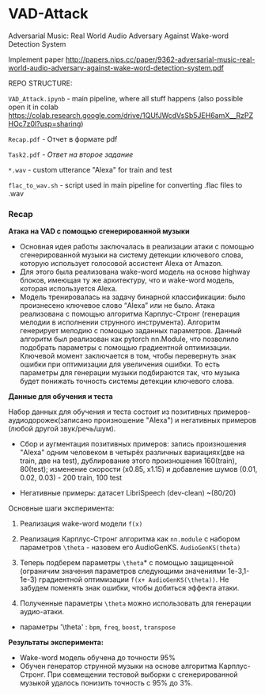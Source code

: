 # VAD-Attack
Adversarial Music: Real World Audio Adversary Against Wake-word Detection System

Implement paper http://papers.nips.cc/paper/9362-adversarial-music-real-world-audio-adversary-against-wake-word-detection-system.pdf


REPO STRUCTURE:

`VAD_Attack.ipynb` - main pipeline, where all stuff happens 
(also possible open it in colab https://colab.research.google.com/drive/1QUfJWcdVsSb5JEH6amX__RzPZHOc7z0l?usp=sharing)
 
`Recap.pdf` - Отчет в формате pdf 

`Task2.pdf` - _Ответ на второе задание_ 

`*.wav` - custom utterance "Alexa" for train and test  

`flac_to_wav.sh` - script used in main pipeline for converting .flac files to .wav


### Recap

__Атака на VAD с помощью сгенерированной музыки__

   - Основная идея работы заключалась в реализации атаки с помощью сгенерированной музыки на систему детекции ключевого слова, которую  использует голосовой ассистент Alexa от Amazon. 
   - Для этого была реализована wake-word модель на основе highway блоков, имеющая ту же архитектуру, что и wake-word модель, которая используется Alexa. 
   - Модель тренировалась на задачу бинарной классификации: было произнесено ключевое слово “Alexa” или не было.
Атака реализована с помощью алгоритма Карплус-Стронг (генерация мелодии в исполнении струнного инструмента). Алгоритм генерирует мелодию с помощью заданных параметров. Данный алгоритм был реализован как pytorch nn.Module, что позволило подобрать параметры с помощью градиентной оптимизации. Ключевой момент заключается в том, чтобы перевернуть знак ошибки при оптимизации для увеличения  ошибки. То есть параметры для генерации музыки подбираются так, что музыка будет понижать точность системы детекции ключевого слова.


__Данные для обучения и теста__

Набор данных для обучения и теста состоит из позитивных примеров-аудиодорожек(записано произношение "Alexa") и негативных примеров (любой другой звук/речь/шум).
- Сбор и аугментация позитивных примеров: запись произношения "Alexa" одним человеком в четырёх различных вариациях(две на train, две на test), дублирование этого произношения 160(train), 80(test); изменение скорости (x0.85, x1.15) и добавление шумов (0.01, 0.02, 0.03) - 200 train, 100 test

- Негативные примеры: датасет LibriSpeech (dev-clean) ~(80/20)

	


Основные шаги эксперимента: 

1. Реализация wake-word модели `f(x)`

2. Реализация Карплус-Стронг алгоритма как `nn.module` с набором параметров  `\theta`  - назовем его  AudioGenKS. `AudioGenKS(theta)`

3. Теперь подберем параметры `\theta`* с помощью защищенной (ограничим значения параметров следующими значениями 1e-3,1-1e-3) градиентной оптимизации  `f(x+ AudioGenKS(\theta))`. Не забудем поменять знак ошибки, чтобы добиться эффекта атаки. 
4. Полученные параметры `\theta` можно использовать для генерации аудио-атаки. 

* параметры '\theta' : `bpm`, `freq`, `boost`, `transpose`
	
__Результаты эксперимента:__

- Wake-word модель обучена до точности 95% 
- Обучен генератор струнной музыки на основе алгоритма Карплус-Стронг. 
При совмещении тестовой выборки с сгенерированной музыкой удалось понизить точность c 95% до 3%. 


